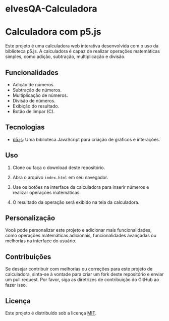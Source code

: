 # elvesQA-Calculadora

# Calculadora com p5.js

Este projeto é uma calculadora web interativa desenvolvida com o uso da biblioteca p5.js. A calculadora é capaz de realizar operações matemáticas simples, como adição, subtração, multiplicação e divisão.

## Funcionalidades

- Adição de números.
- Subtração de números.
- Multiplicação de números.
- Divisão de números.
- Exibição do resultado.
- Botão de limpar (C).

## Tecnologias

- [p5.js](https://p5js.org/): Uma biblioteca JavaScript para criação de gráficos e interações.

## Uso

1. Clone ou faça o download deste repositório.

2. Abra o arquivo `index.html` em seu navegador.

3. Use os botões na interface da calculadora para inserir números e realizar operações matemáticas.

4. O resultado da operação será exibido na tela da calculadora.

## Personalização

Você pode personalizar este projeto e adicionar mais funcionalidades, como operações matemáticas adicionais, funcionalidades avançadas ou melhorias na interface do usuário.

## Contribuições

Se desejar contribuir com melhorias ou correções para este projeto de calculadora, sinta-se à vontade para criar um fork deste repositório e enviar um pull request. Por favor, siga as diretrizes de contribuição do GitHub ao fazer isso.

## Licença

Este projeto é distribuído sob a licença [MIT](LICENSE). 
